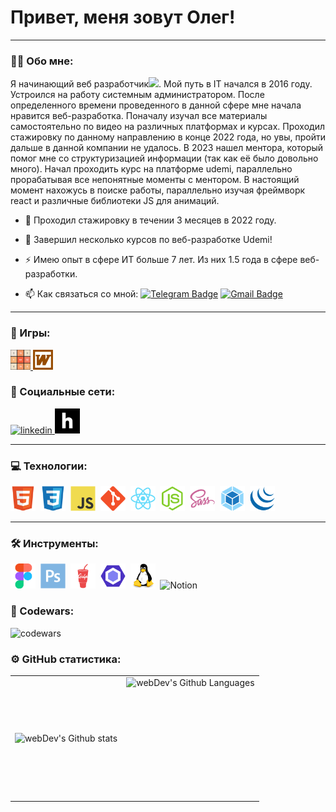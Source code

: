 
# Привет, меня зовут Олег!

---

### :man_technologist: Обо мне:

Я начинающий веб разработчик<img src="https://media.giphy.com/media/WUlplcMpOCEmTGBtBW/giphy.gif" width="30px">. Мой путь в IT начался в 2016 году. Устроился на работу системным администратором. После определенного времени проведенного в данной сфере мне начала нравится веб-разработка. 
Поначалу изучал все материалы самостоятельно по видео на различных платформах и курсах. Проходил стажировку по данному направлению в конце 2022 года, но увы, пройти дальше в данной компании не удалось.
В 2023 нашел ментора, который помог мне со структуризацией информации (так как её было довольно много). Начал проходить курс на платформе udemi, параллельно прорабатывая все непонятные моменты с ментором.
В настоящий момент нахожусь в поиске работы, параллельно изучая фреймворк react и различные библиотеки JS для анимаций.

- :telescope: Проходил стажировку в течении 3 месяцев в 2022 году.

- :seedling: Завершил несколько курсов по веб-разработке Udemi!

- :zap: Имею опыт в сфере ИТ больше 7 лет. Из них 1.5 года в сфере веб-разработки.

- :mailbox: Как связаться со мной: [![Telegram Badge](https://img.shields.io/badge/-shaliukovoleg-blue?style=flat&logo=Telegram&logoColor=white)](https://t.me/cloudhermit) [![Gmail Badge](https://img.shields.io/badge/-Gmail-red?style=flat&logo=Gmail&logoColor=white)](mailto:imaginationenclave@gmail.com)

---

### 🚀 Игры:

<div id="games">
  <a href="https://ercera.github.io/2048-game" target="_blank">
  <img src="assets/games/2048-game.png" width="32" height="32" alt="2048-game" />
  </a>
  <a href="https://ercera.github.io/Wordle" target="_blank">
  <img src="assets/games/wordle-game.png" width="32" height="32" alt="Wordle" />
  </a>

</div>

### 🤝 Социальные сети:

  <div id="badges">
    <a href="https://www.linkedin.com/in/%D0%B0%D0%BB%D0%B5%D0%BA%D1%81%D0%B5%D0%B9-%D1%84%D0%B8%D0%BB%D0%B8%D0%BC%D0%BE%D0%BD%D0%BE%D0%B2-2a0b07257/" target="_blank">
      <img src="https://cdn-icons-png.flaticon.com/512/2504/2504799.png" width="40" height="40" alt="linkedin" />
    </a>
    <a href="https://career.habr.com/shalyukov-oleg" target="_blank">
      <img src="assets/icons/Habr.svg" width="40" height="40" alt="habr"/>
    </a>
  </div>

---

### 💻 Технологии:

<div>
  <img src="https://github.com/devicons/devicon/blob/master/icons/html5/html5-original.svg" title="html5" alt="html5" width="40" height="40"/>&nbsp
  <img src="https://github.com/devicons/devicon/blob/master/icons/css3/css3-original.svg" title="css" alt="css" width="40" height="40"/>&nbsp
  <img src="https://github.com/devicons/devicon/blob/master/icons/javascript/javascript-original.svg" title="javascript" alt="javascript" width="40" height="40"/>&nbsp
  <img src="https://github.com/devicons/devicon/blob/master/icons/git/git-original.svg" title="git" alt="git" width="40" height="40"/>&nbsp
  <img src="https://github.com/devicons/devicon/blob/master/icons/react/react-original.svg" title="reactjs" alt="reactjs" width="40" height="40"/>&nbsp
  <img src="https://github.com/devicons/devicon/blob/master/icons/nodejs/nodejs-original.svg" title="nodejs" alt="nodejs" width="40" height="40"/>&nbsp
  <img src="https://github.com/devicons/devicon/blob/master/icons/sass/sass-original.svg" title="sass/scss" alt="sass/scss" width="40" height="40"/>&nbsp;
  <img src="https://github.com/devicons/devicon/blob/master/icons/webpack/webpack-original.svg" title="webpack" alt="webpack" width="40" height="40"/>&nbsp;
  <img src="https://github.com/devicons/devicon/blob/master/icons/jquery/jquery-original.svg" title="jquery" alt="jquery" width="40" height="40"/>&nbsp;
</div>

---

### 🛠 Инструменты:

<div>
  <img src="https://github.com/devicons/devicon/blob/master/icons/figma/figma-original.svg" title="figma" alt="figma" width="40" height="40"/>&nbsp;
  <img src="https://github.com/devicons/devicon/blob/master/icons/photoshop/photoshop-plain.svg" title="photoshop" alt="photoshop" width="40" height="40"/>&nbsp;
  <img src="https://github.com/devicons/devicon/blob/master/icons/gulp/gulp-plain.svg" title="gulp" alt="gulp" width="40" height="40"/>&nbsp;
  <img src="https://github.com/devicons/devicon/blob/master/icons/eslint/eslint-original.svg" title="eslint" alt="eslint" width="40" height="40"/>&nbsp;
  <img src="https://github.com/devicons/devicon/blob/master/icons/linux/linux-original.svg" title="linux" alt="linux" width="40" height="40"/>&nbsp;
  <img src="https://upload.wikimedia.org/wikipedia/commons/e/e9/Notion-logo.svg" title="Notion" alt="Notion" width="40" height="40"/>&nbsp;
</div>

### 🎯 Codewars:

![codewars](https://www.codewars.com/users/Heilagr/badges/large)

### ⚙️ GitHub статистика:

<table>
  <tr>
    <td>
      <img align="left" src="http://github-readme-streak-stats.herokuapp.com/?user=Ercera&theme=dark&background=000000" alt="webDev's Github stats" />
    </td>
    <td>
      <img height="195px" align="right" alt="webDev's Github Languages" src="https://github-readme-stats-sigma-five.vercel.app/api/top-langs/?username=Ercera&layout=compact&theme=vision-friendly-dark" />
    </td>
  </tr>
</table>
